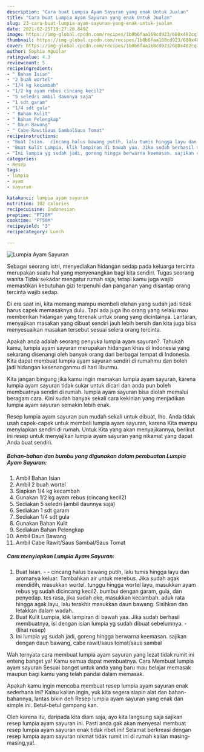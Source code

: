 ```yaml
---
description: "Cara buat Lumpia Ayam Sayuran yang enak Untuk Jualan"
title: "Cara buat Lumpia Ayam Sayuran yang enak Untuk Jualan"
slug: 23-cara-buat-lumpia-ayam-sayuran-yang-enak-untuk-jualan
date: 2021-02-25T19:27:20.849Z
image: https://img-global.cpcdn.com/recipes/1b0b6faa168cd923/680x482cq70/lumpia-ayam-sayuran-foto-resep-utama.jpg
thumbnail: https://img-global.cpcdn.com/recipes/1b0b6faa168cd923/680x482cq70/lumpia-ayam-sayuran-foto-resep-utama.jpg
cover: https://img-global.cpcdn.com/recipes/1b0b6faa168cd923/680x482cq70/lumpia-ayam-sayuran-foto-resep-utama.jpg
author: Sophia Aguilar
ratingvalue: 4.3
reviewcount: 5
recipeingredient:
- " Bahan Isian"
- "2 buah wortel"
- "1/4 kg kecambah"
- "1/2 kg ayam rebus cincang kecil2"
- "5 seledri ambil daunnya saja"
- "1 sdt garam"
- "1/4 sdt gula"
- " Bahan Kulit"
- " Bahan Pelengkap"
- " Daun Bawang"
- " Cabe RawitSaus SambalSaus Tomat"
recipeinstructions:
- "Buat Isian.  cincang halus bawang putih, lalu tumis hingga layu dan aromanya keluar. Tambahkan air untuk merebus. Jika sudah agak mendidih, masukkan wortel. tunggu hingga wortel layu, masukkan ayam rebus yg sudah dicincang kecil2. bumbui dengan garam, gula, dan penyedap. tes rasa, jika sudah oke, masukkan kecambah. aduk rata hingga agak layu, lalu terakhir masukkan daun bawang. Sisihkan dan letakkan dalam wadah."
- "Buat Kulit Lumpia, klik lampiran di bawah yaa. Jika sudah berhasil membuatnya, isi dengan isian lumpia yg sudah dibuat sebelumnya.           (lihat resep)"
- "Ini lumpia yg sudah jadi, goreng hingga berwarna keemasan. sajikan dengan daun bawang, cabe rawit/saus tomat/saus sambal"
categories:
- Resep
tags:
- lumpia
- ayam
- sayuran

katakunci: lumpia ayam sayuran 
nutrition: 102 calories
recipecuisine: Indonesian
preptime: "PT28M"
cooktime: "PT50M"
recipeyield: "3"
recipecategory: Lunch

---
```



![Lumpia Ayam Sayuran](https://img-global.cpcdn.com/recipes/1b0b6faa168cd923/680x482cq70/lumpia-ayam-sayuran-foto-resep-utama.jpg)

Sebagai seorang istri, menyediakan hidangan sedap pada keluarga tercinta merupakan suatu hal yang menyenangkan bagi kita sendiri. Tugas seorang  wanita Tidak sekadar mengatur rumah saja, tetapi kamu juga wajib memastikan kebutuhan gizi terpenuhi dan panganan yang disantap orang tercinta wajib sedap.

Di era  saat ini, kita memang mampu membeli olahan yang sudah jadi tidak harus capek memasaknya dulu. Tapi ada juga lho orang yang selalu mau memberikan hidangan yang terenak untuk orang yang dicintainya. Lantaran, menyajikan masakan yang dibuat sendiri jauh lebih bersih dan kita juga bisa menyesuaikan masakan tersebut sesuai selera orang tercinta. 



Apakah anda adalah seorang penyuka lumpia ayam sayuran?. Tahukah kamu, lumpia ayam sayuran merupakan hidangan khas di Indonesia yang sekarang disenangi oleh banyak orang dari berbagai tempat di Indonesia. Kita dapat membuat lumpia ayam sayuran sendiri di rumahmu dan boleh jadi hidangan kesenanganmu di hari liburmu.

Kita jangan bingung jika kamu ingin memakan lumpia ayam sayuran, karena lumpia ayam sayuran tidak sukar untuk dicari dan anda pun boleh membuatnya sendiri di rumah. lumpia ayam sayuran bisa diolah memalui beragam cara. Kini sudah banyak sekali cara kekinian yang menjadikan lumpia ayam sayuran semakin lebih enak.

Resep lumpia ayam sayuran pun mudah sekali untuk dibuat, lho. Anda tidak usah capek-capek untuk membeli lumpia ayam sayuran, karena Kita mampu menyiapkan sendiri di rumah. Untuk Kita yang akan menyajikannya, berikut ini resep untuk menyajikan lumpia ayam sayuran yang nikamat yang dapat Anda buat sendiri.

<!--inarticleads1-->

##### Bahan-bahan dan bumbu yang digunakan dalam pembuatan Lumpia Ayam Sayuran:

1. Ambil  Bahan Isian
1. Ambil 2 buah wortel
1. Siapkan 1/4 kg kecambah
1. Gunakan 1/2 kg ayam rebus (cincang kecil2)
1. Sediakan 5 seledri (ambil daunnya saja)
1. Sediakan 1 sdt garam
1. Sediakan 1/4 sdt gula
1. Gunakan  Bahan Kulit
1. Sediakan  Bahan Pelengkap
1. Ambil  Daun Bawang
1. Ambil  Cabe Rawit/Saus Sambal/Saus Tomat




<!--inarticleads2-->

##### Cara menyiapkan Lumpia Ayam Sayuran:

1. Buat Isian. -  - cincang halus bawang putih, lalu tumis hingga layu dan aromanya keluar. Tambahkan air untuk merebus. Jika sudah agak mendidih, masukkan wortel. tunggu hingga wortel layu, masukkan ayam rebus yg sudah dicincang kecil2. bumbui dengan garam, gula, dan penyedap. tes rasa, jika sudah oke, masukkan kecambah. aduk rata hingga agak layu, lalu terakhir masukkan daun bawang. Sisihkan dan letakkan dalam wadah.
1. Buat Kulit Lumpia, klik lampiran di bawah yaa. Jika sudah berhasil membuatnya, isi dengan isian lumpia yg sudah dibuat sebelumnya. -           (lihat resep)
1. Ini lumpia yg sudah jadi, goreng hingga berwarna keemasan. sajikan dengan daun bawang, cabe rawit/saus tomat/saus sambal




Wah ternyata cara membuat lumpia ayam sayuran yang lezat tidak rumit ini enteng banget ya! Kamu semua dapat membuatnya. Cara Membuat lumpia ayam sayuran Sesuai banget untuk anda yang baru mau belajar memasak maupun bagi kamu yang telah pandai dalam memasak.

Apakah kamu ingin mencoba membuat resep lumpia ayam sayuran enak sederhana ini? Kalau kalian ingin, yuk kita segera siapin alat dan bahan-bahannya, lantas bikin deh Resep lumpia ayam sayuran yang enak dan simple ini. Betul-betul gampang kan. 

Oleh karena itu, daripada kita diam saja, ayo kita langsung saja sajikan resep lumpia ayam sayuran ini. Pasti anda gak akan menyesal membuat resep lumpia ayam sayuran enak tidak ribet ini! Selamat berkreasi dengan resep lumpia ayam sayuran nikmat tidak rumit ini di rumah kalian masing-masing,ya!.

